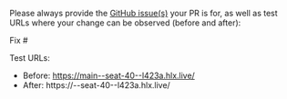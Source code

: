 Please always provide the [GitHub issue(s)](../issues) your PR is for, as well as test URLs where your change can be observed (before and after):

Fix #<gh-issue-id>

Test URLs:
- Before: https://main--seat-40--l423a.hlx.live/
- After: https://<branch>--seat-40--l423a.hlx.live/
